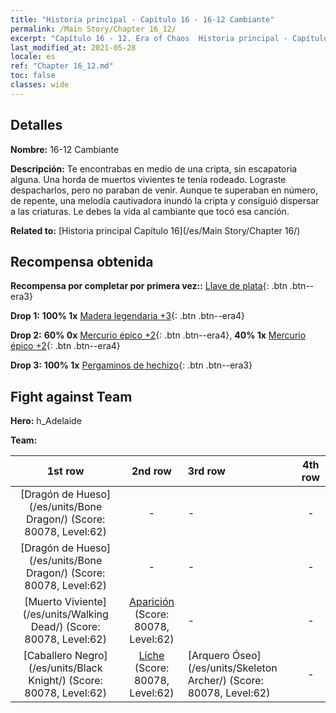 ```yaml
---
title: "Historia principal - Capítulo 16 - 16-12 Cambiante"
permalink: /Main Story/Chapter 16_12/
excerpt: "Capítulo 16 - 12. Era of Chaos  Historia principal - Capítulo 16_12. 16-12 Cambiante"
last_modified_at: 2021-05-28
locale: es
ref: "Chapter 16_12.md"
toc: false
classes: wide
---
```


## Detalles

 **Nombre:** 16-12 Cambiante

 **Descripción:** Te encontrabas en medio de una cripta, sin escapatoria alguna. Una horda de muertos vivientes te tenía rodeado. Lograste despacharlos, pero no paraban de venir. Aunque te superaban en número, de repente, una melodía cautivadora inundó la cripta y consiguió dispersar a las criaturas. Le debes la vida al cambiante que tocó esa canción.

 **Related to:** [Historia principal Capítulo 16](/es/Main Story/Chapter 16/)

## Recompensa obtenida

 **Recompensa por completar por primera vez::** [Llave de plata](/ItemsES/con_693/){: .btn .btn--era3}

 **Drop 1:** **100% 1x** [Madera legendaria +3](/ItemsES/mat_55/){: .btn .btn--era4}

 **Drop 2:** **60% 0x** [Mercurio épico +2](/ItemsES/mat_49/){: .btn .btn--era4}, **40% 1x** [Mercurio épico +2](/ItemsES/mat_49/){: .btn .btn--era4}

 **Drop 3:** **100% 1x** [Pergaminos de hechizo](/ItemsES/con_694/){: .btn .btn--era3}


## Fight against Team
 **Hero:** h_Adelaide

 **Team:**


  | 1st row | 2nd row | 3rd row | 4th row |
  |:----:|:----:|:----|:----:|
  | [Dragón de Hueso](/es/units/Bone Dragon/) (Score: 80078, Level:62)  | - | - | - |
  | [Dragón de Hueso](/es/units/Bone Dragon/) (Score: 80078, Level:62)  | - | - | - |
  | [Muerto Viviente](/es/units/Walking Dead/) (Score: 80078, Level:62)  | [Aparición](/es/units/Wight/) (Score: 80078, Level:62)  | - | - |
  | [Caballero Negro](/es/units/Black Knight/) (Score: 80078, Level:62)  | [Liche](/es/units/Lich/) (Score: 80078, Level:62)  | [Arquero Óseo](/es/units/Skeleton Archer/) (Score: 80078, Level:62)  | - |


